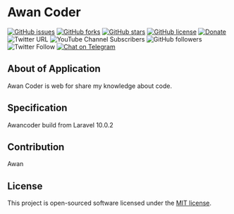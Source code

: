 # Awan Coder

[![GitHub issues](https://img.shields.io/github/issues/awanz/awancoder)](https://github.com/awanz/awancoder/issues)
[![GitHub forks](https://img.shields.io/github/forks/awanz/awancoder)](https://github.com/awanz/awancoder/network)
[![GitHub stars](https://img.shields.io/github/stars/awanz/awancoder)](https://github.com/awanz/awancoder/stargazers)
[![GitHub license](https://img.shields.io/github/license/awanz/awancoder)](https://github.com/awanz/awancoder)
[![Donate](https://img.shields.io/badge/donate-paypal-blue.svg)](https://www.paypal.me/awanjh)
![Twitter URL](https://img.shields.io/twitter/url?style=social&url=https%3A%2F%2Fawan.es)
![YouTube Channel Subscribers](https://img.shields.io/youtube/channel/subscribers/UCJNpJE0aWgc1jV1Edz93pmA?style=social)
![GitHub followers](https://img.shields.io/github/followers/awanz?style=social)
![Twitter Follow](https://img.shields.io/twitter/follow/awanjh?style=social)
[![Chat on Telegram](https://img.shields.io/badge/Chat%20on-Telegram-brightgreen.svg)](https://t.me/awangram)  

## About of Application

Awan Coder is web for share my knowledge about code.

## Specification

Awancoder build from Laravel 10.0.2

## Contribution

Awan

## License

This project is open-sourced software licensed under the [MIT license](https://opensource.org/licenses/MIT).